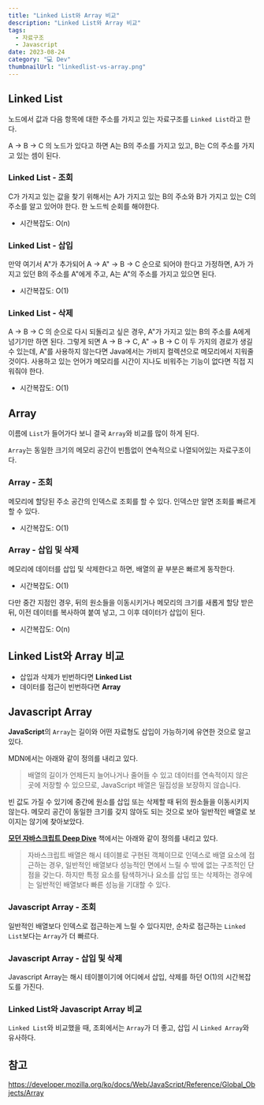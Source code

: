 ```yaml
---
title: "Linked List와 Array 비교"
description: "Linked List와 Array 비교"
tags:
  - 자료구조
  - Javascript
date: 2023-08-24
category: "💻 Dev"
thumbnailUrl: "linkedlist-vs-array.png"
---
```


## Linked List

노드에서 값과 다음 항목에 대한 주소를 가지고 있는 자료구조를 `Linked List`라고 한다.

A → B → C 의 노드가 있다고 하면 A는 B의 주소를 가지고 있고, B는 C의 주소를 가지고 있는 셈이 된다.

### Linked List - 조회

C가 가지고 있는 값을 찾기 위해서는 A가 가지고 있는 B의 주소와 B가 가지고 있는 C의 주소를 알고 있어야 한다. 한 노드씩 순회를 해야한다.

- 시간복잡도: O(n)

### Linked List - 삽입

만약 여기서 A"가 추가되어 A → A" → B → C 순으로 되어야 한다고 가정하면, A가 가지고 있던 B의 주소를 A"에게 주고, A는 A"의 주소를 가지고 있으면 된다.

- 시간복잡도: O(1)

### Linked List - 삭제

A → B → C 의 순으로 다시 되돌리고 싶은 경우, A"가 가지고 있는 B의 주소를 A에게 넘기기만 하면 된다.
그렇게 되면 A → B → C, A" → B → C 이 두 가지의 경로가 생길 수 있는데, A"를 사용하지 않는다면 Java에서는 가비지 컬렉션으로 메모리에서 지워줄 것이다.
사용하고 있는 언어가 메모리를 시간이 지나도 비워주는 기능이 없다면 직접 지워줘야 한다.

- 시간복잡도: O(1)

## Array

이름에 `List`가 들어가다 보니 결국 `Array`와 비교를 많이 하게 된다.

`Array`는 동일한 크기의 메모리 공간이 빈틈없이 연속적으로 나열되어있는 자료구조이다.

### Array - 조회

메모리에 할당된 주소 공간의 인덱스로 조회를 할 수 있다. 인덱스만 알면 조회를 빠르게 할 수 있다.

- 시간복잡도: O(1)

### Array - 삽입 및 삭제

메모리에 데이터를 삽입 및 삭제한다고 하면, 배열의 끝 부분은 빠르게 동작한다.

- 시간복잡도: O(1)

다만 중간 지점인 경우, 뒤의 원소들을 이동시키거나 메모리의 크기를 새롭게 할당 받은 뒤, 이전 데이터를 복사하여 붙여 넣고, 그 이후 데이터가 삽입이 된다.

- 시간복잡도: O(n)

## Linked List와 Array 비교

- 삽입과 삭제가 빈번하다면 **Linked List**
- 데이터를 접근이 빈번하다면 **Array**

## Javascript Array

**JavaScript**의 `Array`는 길이와 어떤 자료형도 삽입이 가능하기에 유연한 것으로 알고 있다.

MDN에서는 아래와 같이 정의를 내리고 있다.

> 배열의 길이가 언제든지 늘어나거나 줄어들 수 있고 데이터를 연속적이지 않은 곳에 저장할 수 있으므로, JavaScript 배열은 밀집성을 보장하지 않습니다.

빈 값도 가질 수 있기에 중간에 원소를 삽입 또는 삭제할 때 뒤의 원소들을 이동시키지 않는다.
메모리 공간이 동일한 크기를 갖지 않아도 되는 것으로 보아 일반적인 배열로 보이지는 않기에 찾아보았다.

[**모던 자바스크립트 Deep Dive**](https://poiemaweb.com/js-array-is-not-arrray) 책에서는 아래와 같이 정의를 내리고 있다.

> 자바스크립트 배열은 해시 테이블로 구현된 객체이므로 인덱스로 배열 요소에 접근하는 경우, 일반적인 배열보다 성능적인 면에서 느릴 수 밖에 없는 구조적인 단점을 갖는다. 하지만 특정 요소를 탐색하거나 요소를 삽입 또는 삭제하는 경우에는 일반적인 배열보다 빠른 성능을 기대할 수 있다.

### Javascript Array - 조회

일반적인 배열보다 인덱스로 접근하는게 느릴 수 있다지만, 순차로 접근하는 `Linked List`보다는 `Array`가 더 빠르다.

### Javascript Array - 삽입 및 삭제

Javascript Array는 해시 테이블이기에 어디에서 삽입, 삭제를 하던 O(1)의 시간복잡도를 가진다.

### Linked List와 Javascript Array 비교

`Linked List`와 비교했을 때, 조회에서는 `Array`가 더 좋고, 삽입 시 `Linked Array`와 유사하다.

## 참고

https://developer.mozilla.org/ko/docs/Web/JavaScript/Reference/Global_Objects/Array
